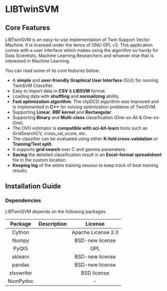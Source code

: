 # LIBTwinSVM

## Core Features
LIBTwinSVM is an easy-to-use implementation of Twin Support Vector Machine.  It is licensed under the terms of GNU GPL v3. This application comes with a user interface which makes using the algorithm so handy for Data Scientists, Machine Learning Researchers and whoever else that is interested in Machine Learning.
<br>

You can read some of its core features below:
- A **simple** and **user-friendly Graphical User Interface** (GUI) for running TwinSVM Classifier.
- Easy to import data in **CSV** & **LIBSVM** format.
- Loading data with **shuffling** and **normalizing** ability.
- **Fast optimization algorithm**: The clipDCD algorithm was improved and is implemented in **C++** for solving optimization problems of TwinSVM.
- Supporting **Linear**, **RBF kernel** and **Rectangular**.
- Supporting **Binary** and **Multi-class** classification (One-vs-All & One-vs-One).
- The OVO estimator is **compatible with sci-kit-learn** tools such as GridSearchCV, cross_val_score, etc.
- The classifier can be evaluated using either **K-fold cross-validation** or **Training/Test split**.
- It supports **grid search** over C and gamma parameters.
- **Saving** the detailed classification result in an **Excel-format spreadsheet** file in the custom location.
- **Keeping log** of the entire training session to keep track of best training results.



## Installation Guide
### Dependencies

LIBTwinSVM depends on the following packages.

| Package  | Description | License |
| :-------------: | :-------------: | :-------------: |
| Cython  |  | Apache License 2.0 |
| Numpy |  | BSD-new license |
| PyQt5  |  | GPL |
| sklearn  |  | BSD-new license |
| pandas  |  | BSD-new license |
| xlsxwriter |  | BSD license |
| NumPydoc |  | - |


